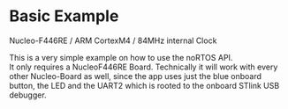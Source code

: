 # Basic Example
Nucleo-F446RE / ARM CortexM4 / 84MHz internal Clock  

This is a very simple example on how to use the noRTOS API.  
It only requires a NucleoF446RE Board. Technically it will work with every other Nucleo-Board as well, since the app uses just the blue onboard button, the LED and the UART2 which is rooted to the onboard STlink USB debugger.